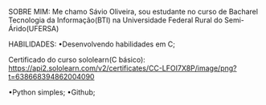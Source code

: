 SOBRE MIM:
    Me chamo Sávio Oliveira, sou estudante no curso de Bacharel Tecnologia da Informação(BTI) na Universidade Federal Rural do Semi-Árido(UFERSA)
    
HABILIDADES:
    •Desenvolvendo habilidades em C;
    
Certificado do curso sololearn(C básico):    
https://api2.sololearn.com/v2/certificates/CC-LFOI7X8P/image/png?t=638668394862004090

•Python simples;
•Github;

